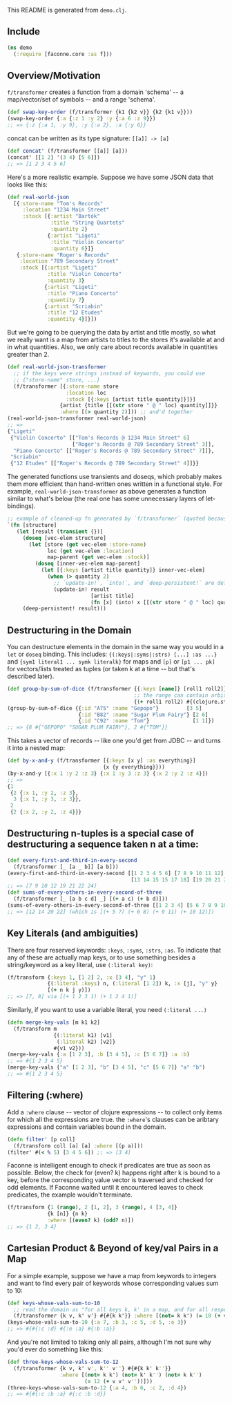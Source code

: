   This README is generated from `demo.clj`.
## Include

```clj
(ns demo
  (:require [faconne.core :as f]))
```

## Overview/Motivation
  `f/transformer` creates a function from a domain 'schema' -- a map/vector/set  of symbols -- and a range 'schema'.
```clj
(def swap-key-order (f/transformer {k1 {k2 v}} {k2 {k1 v}}))
(swap-key-order {:a {:z 1 :y 2} :y {:a 6 :z 9}})
;; => {:z {:a 1, :y 9}, :y {:a 2}, :a {:y 6}}
```
  concat can be written as its type signature: `[[a]] -> [a]`
```clj
(def concat' (f/transformer [[a]] [a]))
(concat' [[1 2] '(3 4) [5 6]])
;; => [1 2 3 4 5 6]
```
  Here's a more realistic example.  Suppose we have some JSON data that looks like this:
```clj
(def real-world-json
  [{:store-name "Tom's Records"
     :location "1234 Main Street"
     :stock [{:artist "Bartók"
              :title "String Quartets"
              :quantity 2}
             {:artist "Ligeti"
              :title "Violin Concerto"
              :quantity 6}]}
   {:store-name "Roger's Records"
    :location "789 Secondary Street"
    :stock [{:artist "Ligeti"
             :title "Violin Concerto"
             :quantity 3}
            {:artist "Ligeti"
             :title "Piano Concerto"
             :quantity 7}
            {:artist "Scriabin"
             :title "12 Etudes"
             :quantity 4}]}])
```
  But we're going to be querying the data by artist and title mostly, so  what we really want is a map from artists to titles to  the stores it's available at and in what quantities.  Also, we only care about records available in quantities greater than 2.
```clj
(def real-world-json-transformer
  ;; if the keys were strings instead of keywords, you could use
  ;; {"store-name" store, ...}
  (f/transformer [{:store-name store
                   :location loc
                   :stock [{:keys [artist title quantity]}]}]
                 {artist {title [[(str store " @ " loc) quantity]]}}
                 :where [(> quantity 2)])) ;; and'd together
(real-world-json-transformer real-world-json)
;; =>
{"Ligeti"
 {"Violin Concerto" [["Tom's Records @ 1234 Main Street" 6]
                     ["Roger's Records @ 789 Secondary Street" 3]],
  "Piano Concerto" [["Roger's Records @ 789 Secondary Street" 7]]},
 "Scriabin"
 {"12 Etudes" [["Roger's Records @ 789 Secondary Street" 4]]}}
```
  The generated functions use transients and doseqs, which probably makes them more efficient  than hand-written ones written in a functional style. For example,  `real-world-json-transformer` as above generates a function similar to what's below  (the real one has some unnecessary layers of let-bindings).
```clj
;; example of cleaned-up fn generated by `f/transformer` (quoted because it doesn't compile)
`(fn [structure]
   (let [result (transient {})]
     (doseq [vec-elem structure]
       (let [store (get vec-elem :store-name)
             loc (get vec-elem :location)
             map-parent (get vec-elem :stock)]
         (doseq [inner-vec-elem map-parent]
           (let [{:keys [artist title quantity]} inner-vec-elem]
             (when (> quantity 2)
               ;; `update-in!`, `into!`, and `deep-persistent!` are defined in faconne.compile
               (update-in! result
                           [artist title]
                           (fn [x] (into! x [[(str store " @ " loc) quantity]]))))))))
     (deep-persistent! result)))
```

## Destructuring in the Domain
  You can destructure elements in the domain in the same way  you would in a `let` or `doseq` binding. This includes:  `{(:keys|:syms|:strs) [...] :as ...}` and `{sym1 literal1 ... symk literalk}` for maps  and `[p]` or `[p1 ... pk]` for vectors/lists treated as tuples (or taken k at a time -- but  that's described later).
```clj
(def group-by-sum-of-dice (f/transformer {{:keys [name]} [roll1 roll2]}
                                         ;; the range can contain arbitrary expressions
                                         {(+ roll1 roll2) #{(clojure.string/upper-case name)}}))
(group-by-sum-of-dice {{:id "A75" :name "Gepopo"}         [3 5]
                       {:id "B82" :name "Sugar Plum Fairy"} [2 6]
                       {:id "C92" :name "Tom"}              [1 1]})
;; => {8 #{"GEPOPO" "SUGAR PLUM FAIRY"}, 2 #{"TOM"}}
```
  This takes a vector of records -- like one you'd get from JDBC --  and turns it into a nested map:
```clj
(def by-x-and-y (f/transformer [{:keys [x y] :as everything}]
                               {x {y everything}}))
(by-x-and-y [{:x 1 :y 2 :z 3} {:x 1 :y 3 :z 3} {:x 2 :y 2 :z 4}])
;; =>
{1
 {2 {:x 1, :y 2, :z 3},
  3 {:x 1, :y 3, :z 3}},
 2
 {2 {:x 2, :y 2, :z 4}}}
```

## Destructuring n-tuples is a special case of destructuring a sequence taken n at a time:

```clj
(def every-first-and-third-in-every-second
  (f/transformer [_ [a _ b]] [a b]))
(every-first-and-third-in-every-second [[1 2 3 4 5 6] [7 8 9 10 11 12]
                                        [13 14 15 15 17 18] [19 20 21 22 23 24]])
;; => [7 9 10 12 19 21 22 24]
(def sums-of-every-others-in-every-second-of-three
  (f/transformer [_ [a b c d] _] [(+ a c) (+ b d)]))
(sums-of-every-others-in-every-second-of-three [[1 2 3 4] [5 6 7 8 9 10 11 12] [13 14 15 16]])
;; => [12 14 20 22] (which is [(+ 5 7) (+ 6 8) (+ 9 11) (+ 10 12)])
```

## Key Literals (and ambiguities)
  There are four reserved keywords:  `:keys`, `:syms`, `:strs`, `:as`.  To indicate that any of these are actually map keys,  or to use something besides a string/keyword as a key literal,  use `(:literal key)`:
```clj
(f/transform {:keys 1, [1 2] 2, :x [3 4], "y" 1}
             {(:literal :keys) n, (:literal [1 2]) k, :x [j], "y" y}
             [(+ n k j y)])
;; => [7, 8] via [(+ 1 2 3 1) (+ 1 2 4 1)]
```
  Similarly, if you want to use a variable literal, you need `(:literal ...)`
```clj
(defn merge-key-vals [m k1 k2]
  (f/transform m
               {(:literal k1) [v1]
                (:literal k2) [v2]}
               #{v1 v2}))
(merge-key-vals {:a [1 2 3], :b [3 4 5], :c [5 6 7]} :a :b)
;; => #{1 2 3 4 5}
(merge-key-vals {"a" [1 2 3], "b" [3 4 5], "c" [5 6 7]} "a" "b")
;; => #{1 2 3 4 5}
```

## Filtering (:where)
  Add a `:where` clause -- vector of clojure expressions -- to  collect only items for which all the expressions are true.  the `:where`'s clauses can be aribtary expressions and contain  variables bound in the domain.
```clj
(defn filter' [p coll]
  (f/transform coll [a] [a] :where [(p a)]))
(filter' #(< % 5) [3 4 5 6]) ;; => [3 4]
```
  Faconne is intelligent enough to check if predicates are true  as soon as possible. Below, the check for (even? k) happens right  after k is bound to a key, before the corresponding value vector is  traversed and checked for odd elements. If Faconne waited until it  encountered leaves to check predicates, the example wouldn't terminate.
```clj
(f/transform {1 (range), 2 [1, 2], 3 (range), 4 [3, 4]}
             {k [n]} {n k}
             :where [(even? k) (odd? n)])
;; => {1 2, 3 4}
```

## Cartesian Product & Beyond of key/val Pairs in a Map
  For a simple example, suppose we have a map from keywords to integers  and want to find every pair of keywords whose corresponding values sum to 10:
```clj
(def keys-whose-vals-sum-to-10
  ;; read the domain as "for all keys k, k' in a map, and for all respective values v, v'"
  (f/transformer {k v, k' v'} #{#{k k'}} :where [(not= k k') (= 10 (+ v v'))]))
(keys-whose-vals-sum-to-10 {:a 7, :b 3, :c 5, :d 5, :e 3})
;; => #{#{:c :d} #{:e :a} #{:b :a}}
```
  And you're not limited to taking only all pairs, although  I'm not sure why you'd ever do something like this:
```clj
(def three-keys-whose-vals-sum-to-12
  (f/transformer {k v, k' v', k'' v''} #{#{k k' k''}}
                 :where [(not= k k') (not= k' k'') (not= k k'')
                         (= 12 (+ v v' v''))]))
(three-keys-whose-vals-sum-to-12 {:a 4, :b 6, :c 2, :d 4})
;; => #{#{:c :b :a} #{:c :b :d}}
```
